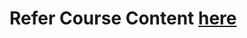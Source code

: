 # Refer Course Content [here](https://github.com/rritec/Cloud-Data-Engineering/blob/main/Cloud%20Data%20Engineering%20Course%20Content.md)
